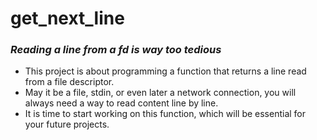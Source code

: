 # get_next_line
### <i>Reading a line from a fd is way too tedious </i>

* This project is about programming a function that returns a line read from a file descriptor. 
* May it be a file, stdin, or even later a network connection, you will always need a way to read content line by line.
* It is time to start working on this function, which will be essential for your future projects.
